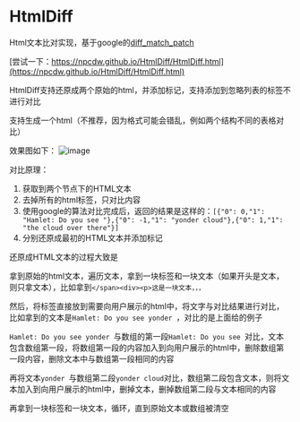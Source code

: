 # HtmlDiff
Html文本比对实现，基于google的[diff_match_patch](https://github.com/google/diff-match-patch)

[尝试一下：https://npcdw.github.io/HtmlDiff/HtmlDiff.html](https://npcdw.github.io/HtmlDiff/HtmlDiff.html)

HtmlDiff支持还原成两个原始的html，并添加标记，支持添加到忽略列表的标签不进行对比

支持生成一个html（不推荐，因为格式可能会错乱，例如两个结构不同的表格对比）

效果图如下：
![image](https://user-images.githubusercontent.com/32638459/131209241-9f992de8-d196-452b-a02e-e960d1ba1445.png)

对比原理：
1. 获取到两个节点下的HTML文本
2. 去掉所有的html标签，只对比内容
3. 使用google的算法对比完成后，返回的结果是这样的：`[{"0": 0,"1": "Hamlet: Do you see "},{"0": -1,"1": "yonder cloud"},{"0": 1,"1": "the cloud over there"}]`
4. 分别还原成最初的HTML文本并添加标记

还原成HTML文本的过程大致是

拿到原始的html文本，遍历文本，拿到一块标签和一块文本（如果开头是文本，则只拿文本），比如拿到`</span><div><p>这是一块文本，，，`

然后，将标签直接放到需要向用户展示的html中，将文字与对比结果进行对比，比如拿到的文本是`Hamlet: Do you see yonder `，对比的是上面给的例子

`Hamlet: Do you see yonder `与数组的第一段`Hamlet: Do you see `对比，文本包含数组第一段，将数组第一段的内容加入到向用户展示的html中，删除数组第一段内容，删除文本中与数组第一段相同的内容

再将文本`yonder `与数组第二段`yonder cloud`对比，数组第二段包含文本，则将文本加入到向用户展示的html中，删掉文本，删掉数组第二段与文本相同的内容

再拿到一块标签和一块文本，循环，直到原始文本或数组被清空
